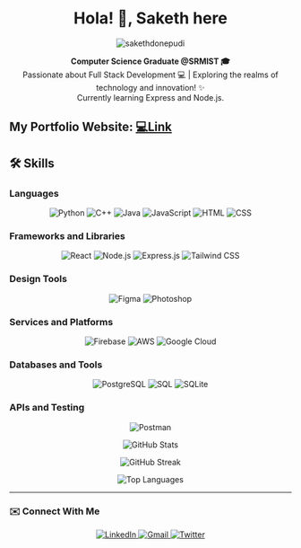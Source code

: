 <h1 align="center">Hola! 👋, Saketh here</h1>
<p align="center">
  <img src="https://komarev.com/ghpvc/?username=sakethdonepudi&label=Profile%20views&color=51b4f2&style=flat" alt="sakethdonepudi" />
</p>

<p align="center">
  <strong>Computer Science Graduate @SRMIST 🎓</strong><br>
  Passionate about Full Stack Development 💻 | Exploring the realms of technology and innovation! ✨<br>
  Currently learning Express and Node.js.
</p>

**My Portfolio Website**: [💻Link](https://sakethdonepudi.vercel.app/)
---

## 🛠️ Skills

### Languages
<p align="center">
  <img alt="Python" src="https://img.shields.io/badge/Python-FFD43B?style=for-the-badge&logo=python&logoColor=darkgreen" />
  <img alt="C++" src="https://img.shields.io/badge/C%2B%2B-00599C?style=for-the-badge&logo=c%2B%2B&logoColor=white"/>
  <img alt="Java" src="https://img.shields.io/badge/Java-ED8B00?style=for-the-badge&logo=java&logoColor=white"/>
  <img alt="JavaScript" src="https://img.shields.io/badge/JavaScript-F7DF1E?style=for-the-badge&logo=javascript&logoColor=black"/>
  <img alt="HTML" src="https://img.shields.io/badge/HTML5-E34F26?style=for-the-badge&logo=html5&logoColor=white"/>
  <img alt="CSS" src="https://img.shields.io/badge/CSS3-1572B6?style=for-the-badge&logo=css3&logoColor=white"/>
</p>

### Frameworks and Libraries
<p align="center">
  <img alt="React" src="https://img.shields.io/badge/React-61DAFB?style=for-the-badge&logo=react&logoColor=black" />
  <img alt="Node.js" src="https://img.shields.io/badge/Node.js-339933?style=for-the-badge&logo=nodedotjs&logoColor=white"/>
  <img alt="Express.js" src="https://img.shields.io/badge/Express.js-000000?style=for-the-badge&logo=express&logoColor=white"/>
  <img alt="Tailwind CSS" src="https://img.shields.io/badge/Tailwind%20CSS-38B2AC?style=for-the-badge&logo=tailwind-css&logoColor=white"/>
</p>

### Design Tools
<p align="center">
  <img alt="Figma" src="https://img.shields.io/badge/Figma-F24E1E?style=for-the-badge&logo=figma&logoColor=white" />
  <img alt="Photoshop" src="https://img.shields.io/badge/Adobe%20Photoshop-31A8FF?style=for-the-badge&logo=adobe-photoshop&logoColor=white" />
</p>

### Services and Platforms
<p align="center">
  <img alt="Firebase" src="https://img.shields.io/badge/Firebase-FFCA28?style=for-the-badge&logo=firebase&logoColor=black" />
  <img alt="AWS" src="https://img.shields.io/badge/Amazon%20AWS-232F3E?style=for-the-badge&logo=amazon-aws&logoColor=white" />
  <img alt="Google Cloud" src="https://img.shields.io/badge/Google%20Cloud-4285F4?style=for-the-badge&logo=google-cloud&logoColor=white" />
</p>

### Databases and Tools
<p align="center">
  <img alt="PostgreSQL" src="https://img.shields.io/badge/PostgreSQL-336791?style=for-the-badge&logo=postgresql&logoColor=white"/>
  <img alt="SQL" src="https://img.shields.io/badge/SQL-4479A1?style=for-the-badge&logo=sql&logoColor=white"/>
  <img alt="SQLite" src="https://img.shields.io/badge/SQLite-003B57?style=for-the-badge&logo=sqlite&logoColor=white"/>
</p>

### APIs and Testing
<p align="center">
  <img alt="Postman" src="https://img.shields.io/badge/Postman-FF6C37?style=for-the-badge&logo=postman&logoColor=white"/>
</p>

<p align="center">
  <img src="https://github-readme-stats.vercel.app/api?username=sakethdonepudi&show_icons=true&rank_icon=github&theme=dark" alt="GitHub Stats" />
</p>
<p align="center">
  <img src="https://streak-stats.demolab.com/?user=sakethdonepudi&theme=dark" alt="GitHub Streak" />
</p>
<p align="center">
  <img src="https://github-readme-stats.vercel.app/api/top-langs/?username=sakethdonepudi&layout=compact&theme=dark" alt="Top Languages" />
</p>

---

### ✉️ Connect With Me
<p align="center">
  <a href="https://www.linkedin.com/in/saketh-donepudi-b8a634214/">
    <img src="https://img.shields.io/badge/LinkedIn-0077B5?style=for-the-badge&logo=linkedin&logoColor=white" alt="LinkedIn"/>
  </a> 
  <a href="mailto:sakethdonepudi08@gmail.com">
    <img src="https://img.shields.io/badge/Gmail-D14836?style=for-the-badge&logo=gmail&logoColor=white" alt="Gmail"/>
  </a>
  <a href="https://twitter.com/sakethdonepudi">
    <img src="https://img.shields.io/badge/Twitter-1DA1F2?style=for-the-badge&logo=twitter&logoColor=white" alt="Twitter"/>
  </a>
</p>
